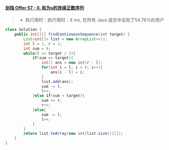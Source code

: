 #### [剑指 Offer 57 - II. 和为s的连续正数序列](https://leetcode-cn.com/problems/he-wei-sde-lian-xu-zheng-shu-xu-lie-lcof/)

> - 执行用时：执行用时：4 ms, 在所有 Java 提交中击败了54.76%的用户

```java
class Solution {
    public int[][] findContinuousSequence(int target) {
        List<int[]> list = new ArrayList<>();
        int l = 1, r = 1;
        int sum = 0;
        while(l <= target / 2){
            if(sum == target){
                int[] ans = new int[r - l];
                for(int i = l; i < r; i++){
                    ans[i - l] = i;
                }
                list.add(ans);
                sum -= l;
                l++;
            }else if(sum < target){
                sum += r;
                r++;
            }else{
                sum -= l;
                l++;
            }
        }
        return list.toArray(new int[list.size()][]);
    }
}
```

